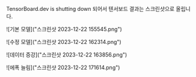 
TensorBoard.dev is shutting down 되어서 텐서보드 결과는 스크린샷으로 올립니다.


![기본 모델]("스크린샷 2023-12-22 155545.png")  

![수정 모델]("스크린샷 2023-12-22 162314.png")

![데이터 증강]("스크린샷 2023-12-22 163856.png")

![에폭 늘림]("스크린샷 2023-12-22 171614.png")

